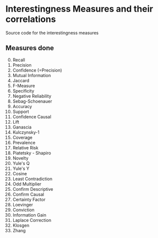 # Interestingness Measures and their correlations
Source code for the interestingness measures

## Measures done
0. Recall
1. Precision
2. Confidence (=Precision)
3. Mutual Information
5. Jaccard
6. F-Measure
7. Specificity
8. Negative Reliability
9. Sebag-Schoenauer
10. Accuracy
11. Support
12. Confidence Causal
13. Lift
14. Ganascia
15. Kulczynsky-1
16. Coverage
17. Prevalence
18. Relative Risk
19. Piatetsky - Shapiro
20. Novelty
21. Yule's Q
22. Yule's Y
23. Cosine
24. Least Contradiction
25. Odd Multiplier
26. Confirm Descriptive
27. Confirm Causal
28. Certainty Factor
29. Loevinger
30. Conviction
31. Information Gain
32. Laplace Correction
33. Klosgen
34. Zhang
